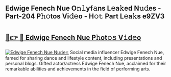 ## Edwige Fenech Nue O𝚗𝚕yf𝚊ns L𝚎a𝚔ed N𝚞𝚍es - Part-204 P𝚑𝚘tos Vi𝚍𝚎o - H𝚘𝚝 Part L𝚎a𝚔s e9ZV3

# <h2><a href="http://kfaitrb.oniu.top/?m=Edwige+Fenech+Nue">🔗👉 🔴 Edwige Fenech Nue P𝚑ot𝚘𝚜 V𝚒d𝚎o</a></h2>

[![Edwige Fenech Nue Nu𝚍e𝚜](https://i.imgur.com/0qMVB7G.gif)](http://kfaitrb.oniu.top/?m=Edwige+Fenech+Nue)
Social media influencer Edwige Fenech Nue, famed for sharing dance and lifestyle content, including presentations and personal blogs. Gifted actor/actress Edwige Fenech Nue, acclaimed for their remarkable abilities and achievements in the field of performing arts.  
